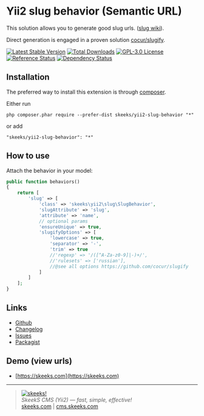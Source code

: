 Yii2 slug behavior (Semantic URL)
===================================

This solution allows you to generate good slug urls. ([slug wiki](https://en.wikipedia.org/wiki/Semantic_URL)).

Direct generation is engaged in a proven solution [cocur/slugify](https://github.com/cocur/slugify).

[![Latest Stable Version](https://poser.pugx.org/skeeks/yii2-slug-behavior/v/stable.png)](https://packagist.org/packages/skeeks/yii2-slug-behavior)
[![Total Downloads](https://poser.pugx.org/skeeks/yii2-slug-behavior/downloads.png)](https://packagist.org/packages/skeeks/yii2-slug-behavior)
[![GPL-3.0 License](https://img.shields.io/packagist/l/skeeks/yii2-slug-behavior.svg)](https://opensource.org/licenses/GPL-3.0)
[![Reference Status](https://www.versioneye.com/php/skeeks:yii2-slug-behavior/reference_badge.svg)](https://www.versioneye.com/php/skeeks:yii2-slug-behavior/references)
[![Dependency Status](https://www.versioneye.com/php/skeeks:yii2-slug-behavior/dev-master/badge.png)](https://www.versioneye.com/php/skeeks:yii2-slug-behavior/dev-master)

Installation
------------

The preferred way to install this extension is through [composer](http://getcomposer.org/download/).

Either run

```
php composer.phar require --prefer-dist skeeks/yii2-slug-behavior "*"
```

or add

```
"skeeks/yii2-slug-behavior": "*"
```


How to use
----------

Attach the behavior in your model:

```php
public function behaviors()
{
    return [
        'slug' => [
            'class' => 'skeeks\yii2\slug\SlugBehavior',
            'slugAttribute' => 'slug',
            'attribute' => 'name',
            // optional params
            'ensureUnique' => true,
            'slugifyOptions' => [
                'lowercase' => true,
                'separator' => '-',
                'trim' => true
                //'regexp' => '/([^A-Za-z0-9]|-)+/',
                //'rulesets' => ['russian'],
                //@see all options https://github.com/cocur/slugify
            ]
        ]
    ];
}

```


Links
----------
* [Github](https://github.com/skeeks-semenov/yii2-slug-behavior)
* [Changelog](https://github.com/skeeks-semenov/yii2-slug-behavior/blob/master/CHANGELOG.md)
* [Issues](https://github.com/skeeks-semenov/yii2-slug-behavior/issues)
* [Packagist](https://packagist.org/packages/skeeks/yii2-slug-behavior)


Demo (view urls)
----------
* [https://skeeks.com](https://skeeks.com)

___

> [![skeeks!](https://skeeks.com/img/logo/logo-no-title-80px.png)](https://skeeks.com)  
<i>SkeekS CMS (Yii2) — fast, simple, effective!</i>  
[skeeks.com](https://skeeks.com) | [cms.skeeks.com](https://cms.skeeks.com)

